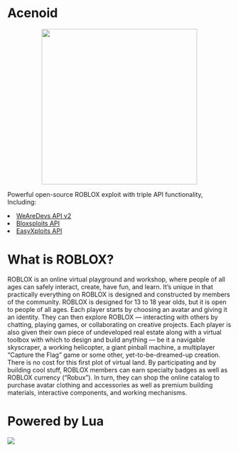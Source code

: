 # Acenoid

<p align="center">
  <img src=https://i.imgur.com/UqAPdtC.png" width="350" title="">
</p>

Powerful open-source ROBLOX exploit with triple API functionality, Including:

<li><a href="https://wearedevs.net/d/Exploit%20APIv2">WeAreDevs API v2</a></li>
<li><a href="https://mega.nz/#!D75jxYwC!uM4EFMjTHNEBiS5obwwfQiwG78e6--S3WQDxa2pYogw">Bloxsploits API</a></li>
<li><a href="https://easyexploits.com/easyexploitsapi">EasyXploits API</a></li>

# What is ROBLOX?
ROBLOX is an online virtual playground and workshop, where people of all ages can safely interact, create, have fun, and learn. It’s unique in that practically everything on ROBLOX is designed and constructed by members of the community. ROBLOX is designed for 13 to 18 year olds, but it is open to people of all ages. Each player starts by choosing an avatar and giving it an identity. They can then explore ROBLOX — interacting with others by chatting, playing games, or collaborating on creative projects. Each player is also given their own piece of undeveloped real estate along with a virtual toolbox with which to design and build anything — be it a navigable skyscraper, a working helicopter, a giant pinball machine, a multiplayer “Capture the Flag” game or some other, yet-to-be-dreamed-up creation. There is no cost for this first plot of virtual land. By participating and by building cool stuff, ROBLOX members can earn specialty badges as well as ROBLOX currency (“Robux”). In turn, they can shop the online catalog to purchase avatar clothing and accessories as well as premium building materials, interactive components, and working mechanisms.
# Powered by Lua
<img src="https://www.lua.org/images/luaa.gif" titile="">
